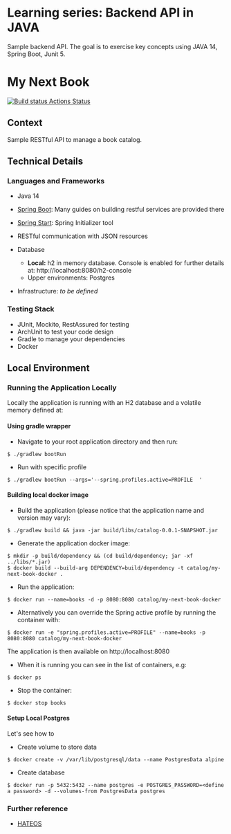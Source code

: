 # Learning series: Backend API in JAVA
Sample backend API. The goal is to exercise key concepts using JAVA 14, Spring Boot, Junit 5.

# My Next Book
[![Build status Actions Status](https://github.com/vanessagl2/my-next-book/workflows/my-next-book-main/badge.svg?branch=main)](https://github.com/vanessagl2/my-next-book/actions)


## Context
Sample RESTful API to manage a book catalog. 


## Technical Details
### Languages and Frameworks 
* Java 14
* [Spring Boot](https://spring.io/guides): Many guides on building restful services are provided there 
* [Spring Start](https://start.spring.io/): Spring Initializer tool
* RESTful communication with JSON resources

* Database
    * **Local:** h2 in memory database. Console is enabled for further details at: http://localhost:8080/h2-console 
    * Upper environments: Postgres
* Infrastructure: _to be defined_

### Testing Stack
* JUnit, Mockito, RestAssured for testing
* ArchUnit to test your code design
* Gradle to manage your dependencies
* Docker


## Local Environment
### Running the Application Locally
Locally the application is running with an H2 database and a volatile memory defined at:

#### Using gradle wrapper
* Navigate to your root application directory and then run:
```shell script
$ ./gradlew bootRun
```
* Run with specific profile
```shell script
$ ./gradlew bootRun --args='--spring.profiles.active=PROFILE  '
```

#### Building local docker image
* Build the application (please notice that the application name and version may vary): 
```shell script
$ ./gradlew build && java -jar build/libs/catalog-0.0.1-SNAPSHOT.jar
```

* Generate the application docker image:
```shell script
$ mkdir -p build/dependency && (cd build/dependency; jar -xf ../libs/*.jar)
$ docker build --build-arg DEPENDENCY=build/dependency -t catalog/my-next-book-docker .
```

* Run the application:
```shell script
$ docker run --name=books -d -p 8080:8080 catalog/my-next-book-docker
```
* Alternatively you can override the Spring active profile by running the container with:  
```shell script
$ docker run -e "spring.profiles.active=PROFILE" --name=books -p 8080:8080 catalog/my-next-book-docker
```
The application is then available on http://localhost:8080

* When it is running you can see in the list of containers, e.g:
```shell script
$ docker ps
```

* Stop the container:
```shell script
$ docker stop books
```

#### Setup Local Postgres
Let's see how to 
* Create volume to store data
``` shell script
$ docker create -v /var/lib/postgresql/data --name PostgresData alpine
```

* Create database
``` shell script
$ docker run -p 5432:5432 --name postgres -e POSTGRES_PASSWORD=<define a password> -d --volumes-from PostgresData postgres
```

### Further reference
* [HATEOS](https://spring.io/guides/gs/rest-hateoas/#scratch)
